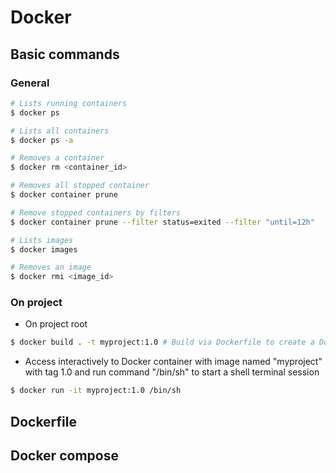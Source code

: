 # Docker

## Basic commands
### General
```sh
# Lists running containers
$ docker ps

# Lists all containers
$ docker ps -a

# Removes a container
$ docker rm <container_id>

# Removes all stopped container
$ docker container prune

# Remove stopped containers by filters
$ docker container prune --filter status=exited --filter "until=12h"

# Lists images
$ docker images

# Removes an image
$ docker rmi <image_id> 
```

### On project
- On project root
```sh
$ docker build . -t myproject:1.0 # Build via Dockerfile to create a Docker image
```

- Access interactively to Docker container with image named "myproject" with tag 1.0 and run command "/bin/sh" to start a shell terminal session
```sh
$ docker run -it myproject:1.0 /bin/sh
```

## Dockerfile

## Docker compose
